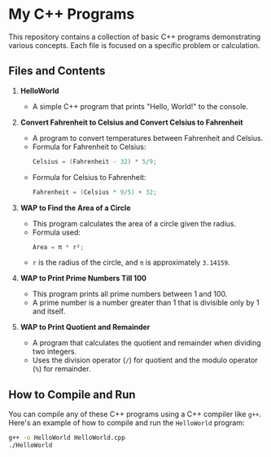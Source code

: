 # My C++ Programs

This repository contains a collection of basic C++ programs demonstrating various concepts. Each file is focused on a specific problem or calculation.

## Files and Contents

1. **HelloWorld**
   - A simple C++ program that prints "Hello, World!" to the console.

2. **Convert Fahrenheit to Celsius and Convert Celsius to Fahrenheit**
   - A program to convert temperatures between Fahrenheit and Celsius.
   - Formula for Fahrenheit to Celsius:
     ```cpp
     Celsius = (Fahrenheit - 32) * 5/9;
     ```
   - Formula for Celsius to Fahrenheit:
     ```cpp
     Fahrenheit = (Celsius * 9/5) + 32;
     ```

3. **WAP to Find the Area of a Circle**
   - This program calculates the area of a circle given the radius.
   - Formula used:
     ```cpp
     Area = π * r²;
     ```
   - `r` is the radius of the circle, and `π` is approximately `3.14159`.

4. **WAP to Print Prime Numbers Till 100**
   - This program prints all prime numbers between 1 and 100.
   - A prime number is a number greater than 1 that is divisible only by 1 and itself.

5. **WAP to Print Quotient and Remainder**
   - A program that calculates the quotient and remainder when dividing two integers.
   - Uses the division operator (`/`) for quotient and the modulo operator (`%`) for remainder.

## How to Compile and Run

You can compile any of these C++ programs using a C++ compiler like `g++`. Here's an example of how to compile and run the `HelloWorld` program:

```bash
g++ -o HelloWorld HelloWorld.cpp
./HelloWorld
